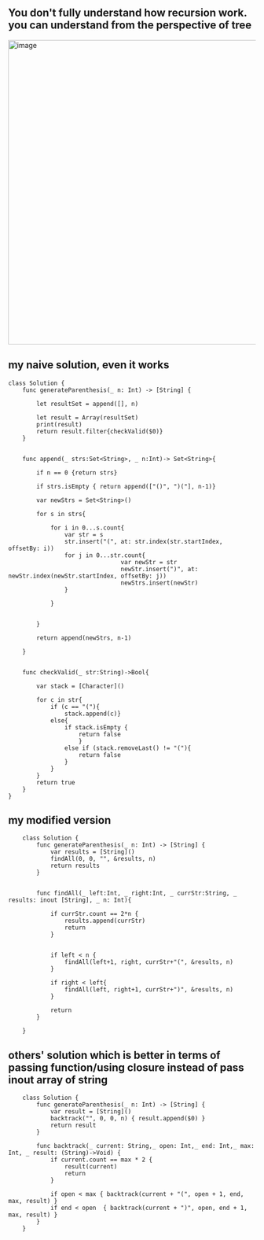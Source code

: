 ## You don't fully understand how recursion work. you can understand from the perspective of tree
<img width="619" alt="image" src="https://user-images.githubusercontent.com/81428296/210496686-279ba76a-ed1a-4e23-9f67-952483072553.png">


## my naive solution, even it works

    class Solution {
        func generateParenthesis(_ n: Int) -> [String] {

            let resultSet = append([], n)

            let result = Array(resultSet)
            print(result)
            return result.filter{checkValid($0)}
        }


        func append(_ strs:Set<String>, _ n:Int)-> Set<String>{

            if n == 0 {return strs}

            if strs.isEmpty { return append(["()", ")("], n-1)}

            var newStrs = Set<String>()

            for s in strs{

                for i in 0...s.count{
                    var str = s
                    str.insert("(", at: str.index(str.startIndex, offsetBy: i))
                    for j in 0...str.count{
                                    var newStr = str
                                    newStr.insert(")", at: newStr.index(newStr.startIndex, offsetBy: j))
                                    newStrs.insert(newStr)
                    }

                }


            }

            return append(newStrs, n-1)

        }


        func checkValid(_ str:String)->Bool{

            var stack = [Character]()

            for c in str{
                if (c == "("){ 
                    stack.append(c)}
                else{
                    if stack.isEmpty {
                        return false
                        }
                    else if (stack.removeLast() != "("){
                        return false
                    }
                }
            }
            return true
        }
    }


## my modified version
        class Solution {
            func generateParenthesis(_ n: Int) -> [String] {
                var results = [String]()
                findAll(0, 0, "", &results, n)
                return results
            }


            func findAll(_ left:Int, _ right:Int, _ currStr:String, _ results: inout [String], _ n: Int){

                if currStr.count == 2*n {
                    results.append(currStr)
                    return 
                }


                if left < n {
                    findAll(left+1, right, currStr+"(", &results, n)
                }

                if right < left{
                    findAll(left, right+1, currStr+")", &results, n)
                }

                return 
            }

        }


## others' solution which is better in terms of passing function/using closure instead of pass inout array of string
        class Solution {
            func generateParenthesis(_ n: Int) -> [String] {
                var result = [String]()
                backtrack("", 0, 0, n) { result.append($0) }
                return result
            }

            func backtrack(_ current: String,_ open: Int,_ end: Int,_ max: Int, _ result: (String)->Void) {
                if current.count == max * 2 {
                    result(current)
                    return
                }

                if open < max { backtrack(current + "(", open + 1, end, max, result) }
                if end < open  { backtrack(current + ")", open, end + 1, max, result) }
            }
        }
